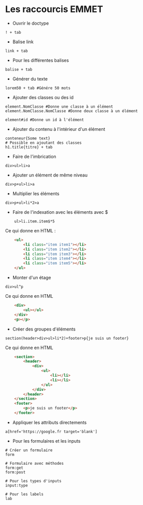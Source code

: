 # Les raccourcis EMMET

- Ouvrir le doctype
````text
! + tab
````
- Balise link
````text
link + tab
````

- Pour les différentes balises
````text
balise + tab
````

- Générer du texte 
````text
lorem50 + tab #Génére 50 mots
````

- Ajouter des classes ou des id
````text
element.NomClasse #Donne une classe à un élément
element.NomClasse.NomClasse #Donne deux classe à un élément

element#id #Donne un id à l'élément
````

- Ajouter du contenu à l'intérieur d'un élément
````text
conteneur{Some text}
# Possible en ajoutant des classes
h1.title{titre} + tab
````

- Faire de l'imbrication
````text
div>ul>li>a
````

- Ajouter un élément de même niveau
````text
div>p+ul>li>a
````
- Multiplier les éléments 
````text
div>p+ul>li*2>a
````
- Faire de l'indexation avec les éléments avec $
````text
    ul>li.item.item$*5
````
Ce qui donne en HTML : 
````html
    <ul>
        <li class="item item1"></li>
        <li class="item item2"></li>
        <li class="item item3"></li>
        <li class="item item4"></li>
        <li class="item item5"></li>
    </ul>
````

- Monter d'un étage 
````text
div>ul^p
````
Ce qui donne en HTML
````html
    <div>
        <ul></ul>
    </div>
    <p></p>
````

- Créer des groupes d'éléments
````text
section(header>div>ul>li*2)+footer>p{je suis un footer}
````

Ce qui donne en HTML
````html
    <section>
        <header>
            <div>
                <ul>
                    <li></li>
                    <li></li>
                </ul>
            </div>
        </header>
    </section>
    <footer>
        <p>je suis un footer</p>
    </footer>
````

- Appliquer les attributs directements
````text
a[href='https://google.fr target='blank']
````

- Pour les formulaires et les inputs
````text
# Créer un formulaire
form

# Formulaire avec méthodes
form:get
form:post

# Pour les types d'inputs
input:type

# Pour les labels
lab
````